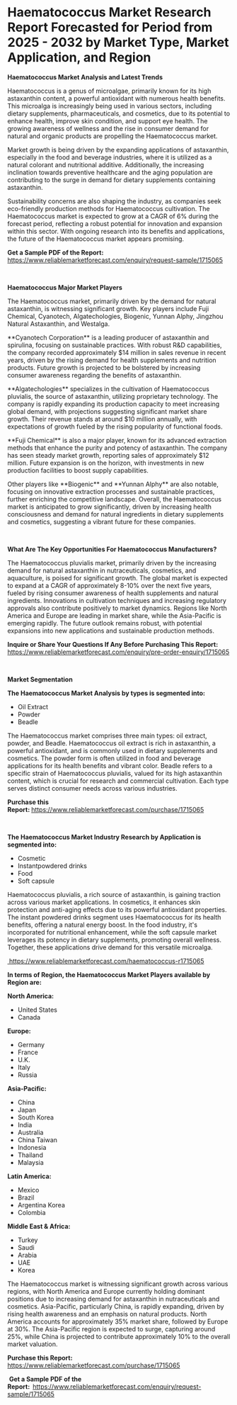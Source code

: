 <p><h1>Haematococcus Market Research Report Forecasted for Period from 2025 -  2032 by Market Type, Market Application, and Region</h1></p><p><strong>Haematococcus Market Analysis and Latest Trends</strong></p>
<p><p>Haematococcus is a genus of microalgae, primarily known for its high astaxanthin content, a powerful antioxidant with numerous health benefits. This microalga is increasingly being used in various sectors, including dietary supplements, pharmaceuticals, and cosmetics, due to its potential to enhance health, improve skin condition, and support eye health. The growing awareness of wellness and the rise in consumer demand for natural and organic products are propelling the Haematococcus market.</p><p>Market growth is being driven by the expanding applications of astaxanthin, especially in the food and beverage industries, where it is utilized as a natural colorant and nutritional additive. Additionally, the increasing inclination towards preventive healthcare and the aging population are contributing to the surge in demand for dietary supplements containing astaxanthin. </p><p>Sustainability concerns are also shaping the industry, as companies seek eco-friendly production methods for Haematococcus cultivation. The Haematococcus market is expected to grow at a CAGR of 6% during the forecast period, reflecting a robust potential for innovation and expansion within this sector. With ongoing research into its benefits and applications, the future of the Haematococcus market appears promising.</p></p>
<p><strong>Get a Sample PDF of the Report:&nbsp;</strong> <a href="https://www.reliablemarketforecast.com/enquiry/request-sample/1715065?utm_campaign=3294&utm_medium=2&utm_source=Github&utm_content=ia&utm_term=19042025&utm_id=haematococcus">https://www.reliablemarketforecast.com/enquiry/request-sample/1715065</a></p>
<p>&nbsp;</p>
<p><strong>Haematococcus Major Market Players</strong></p>
<p><p>The Haematococcus market, primarily driven by the demand for natural astaxanthin, is witnessing significant growth. Key players include Fuji Chemical, Cyanotech, Algatechologies, Biogenic, Yunnan Alphy, Jingzhou Natural Astaxanthin, and Westalga. </p><p>**Cyanotech Corporation** is a leading producer of astaxanthin and spirulina, focusing on sustainable practices. With robust R&D capabilities, the company recorded approximately $14 million in sales revenue in recent years, driven by the rising demand for health supplements and nutrition products. Future growth is projected to be bolstered by increasing consumer awareness regarding the benefits of astaxanthin.</p><p>**Algatechologies** specializes in the cultivation of Haematococcus pluvialis, the source of astaxanthin, utilizing proprietary technology. The company is rapidly expanding its production capacity to meet increasing global demand, with projections suggesting significant market share growth. Their revenue stands at around $10 million annually, with expectations of growth fueled by the rising popularity of functional foods.</p><p>**Fuji Chemical** is also a major player, known for its advanced extraction methods that enhance the purity and potency of astaxanthin. The company has seen steady market growth, reporting sales of approximately $12 million. Future expansion is on the horizon, with investments in new production facilities to boost supply capabilities.</p><p>Other players like **Biogenic** and **Yunnan Alphy** are also notable, focusing on innovative extraction processes and sustainable practices, further enriching the competitive landscape. Overall, the Haematococcus market is anticipated to grow significantly, driven by increasing health consciousness and demand for natural ingredients in dietary supplements and cosmetics, suggesting a vibrant future for these companies.</p></p>
<p>&nbsp;</p>
<p><strong>What Are The Key Opportunities For Haematococcus Manufacturers?</strong></p>
<p><p>The Haematococcus pluvialis market, primarily driven by the increasing demand for natural astaxanthin in nutraceuticals, cosmetics, and aquaculture, is poised for significant growth. The global market is expected to expand at a CAGR of approximately 8-10% over the next five years, fueled by rising consumer awareness of health supplements and natural ingredients. Innovations in cultivation techniques and increasing regulatory approvals also contribute positively to market dynamics. Regions like North America and Europe are leading in market share, while the Asia-Pacific is emerging rapidly. The future outlook remains robust, with potential expansions into new applications and sustainable production methods.</p></p>
<p><strong>Inquire or Share Your Questions If Any Before Purchasing This Report:</strong> <a href="https://www.reliablemarketforecast.com/enquiry/pre-order-enquiry/1715065?utm_campaign=3294&utm_medium=2&utm_source=Github&utm_content=ia&utm_term=19042025&utm_id=haematococcus">https://www.reliablemarketforecast.com/enquiry/pre-order-enquiry/1715065</a></p>
<p>&nbsp;</p>
<p><strong>Market Segmentation</strong></p>
<p><strong>The Haematococcus Market Analysis by types is segmented into:</strong></p>
<p><ul><li>Oil Extract</li><li>Powder</li><li>Beadle</li></ul></p>
<p><p>The Haematococcus market comprises three main types: oil extract, powder, and Beadle. Haematococcus oil extract is rich in astaxanthin, a powerful antioxidant, and is commonly used in dietary supplements and cosmetics. The powder form is often utilized in food and beverage applications for its health benefits and vibrant color. Beadle refers to a specific strain of Haematococcus pluvialis, valued for its high astaxanthin content, which is crucial for research and commercial cultivation. Each type serves distinct consumer needs across various industries.</p></p>
<p><strong>Purchase this Report:&nbsp;</strong><a href="https://www.reliablemarketforecast.com/purchase/1715065?utm_campaign=3294&utm_medium=2&utm_source=Github&utm_content=ia&utm_term=19042025&utm_id=haematococcus">https://www.reliablemarketforecast.com/purchase/1715065</a></p>
<p>&nbsp;</p>
<p><strong>The Haematococcus Market Industry Research by Application is segmented into:</strong></p>
<p><ul><li>Cosmetic</li><li>Instantpowdered drinks</li><li>Food</li><li>Soft capsule</li></ul></p>
<p><p>Haematococcus pluvialis, a rich source of astaxanthin, is gaining traction across various market applications. In cosmetics, it enhances skin protection and anti-aging effects due to its powerful antioxidant properties. The instant powdered drinks segment uses Haematococcus for its health benefits, offering a natural energy boost. In the food industry, it's incorporated for nutritional enhancement, while the soft capsule market leverages its potency in dietary supplements, promoting overall wellness. Together, these applications drive demand for this versatile microalga.</p></p>
<p><a href="https://www.reliablemarketforecast.com/haematococcus-r1715065?utm_campaign=3294&utm_medium=2&utm_source=Github&utm_content=ia&utm_term=19042025&utm_id=haematococcus">&nbsp;https://www.reliablemarketforecast.com/haematococcus-r1715065</a></p>
<p><strong>In terms of Region, the Haematococcus Market Players available by Region are:</strong></p>
<p>
    <p> <strong> North America: </strong>
        <ul>
            <li>United States</li>
            <li>Canada</li>
        </ul>
        </p> 
    <p> <strong> Europe: </strong>
        <ul>
            <li>Germany</li>
            <li>France</li>
            <li>U.K.</li>
            <li>Italy</li>
            <li>Russia</li>
        </ul>
        </p> 
    <p> <strong> Asia-Pacific: </strong>
        <ul>
            <li>China</li>
            <li>Japan</li>
            <li>South Korea</li>
            <li>India</li>
            <li>Australia</li>
            <li>China Taiwan</li>
            <li>Indonesia</li>
            <li>Thailand</li>
            <li>Malaysia</li>
        </ul>
        </p> 
    <p> <strong> Latin America: </strong>
        <ul>
            <li>Mexico</li>
            <li>Brazil</li>
            <li>Argentina Korea</li>
            <li>Colombia</li>
        </ul>
        </p> 
    <p> <strong> Middle East & Africa: </strong>
        <ul>
            <li>Turkey</li>
            <li>Saudi</li>
            <li>Arabia</li>
            <li>UAE</li>
            <li>Korea</li>
        </ul>
    </p>
    </p>
<p><p>The Haematococcus market is witnessing significant growth across various regions, with North America and Europe currently holding dominant positions due to increasing demand for astaxanthin in nutraceuticals and cosmetics. Asia-Pacific, particularly China, is rapidly expanding, driven by rising health awareness and an emphasis on natural products. North America accounts for approximately 35% market share, followed by Europe at 30%. The Asia-Pacific region is expected to surge, capturing around 25%, while China is projected to contribute approximately 10% to the overall market valuation.</p></p>
<p><strong>Purchase this Report: </strong><a href="https://www.reliablemarketforecast.com/purchase/1715065?utm_campaign=3294&utm_medium=2&utm_source=Github&utm_content=ia&utm_term=19042025&utm_id=haematococcus">https://www.reliablemarketforecast.com/purchase/1715065</a></p>
<p>&nbsp;<strong>Get a Sample PDF of the Report:&nbsp;&nbsp;</strong><a href="https://www.reliablemarketforecast.com/enquiry/request-sample/1715065?utm_campaign=3294&utm_medium=2&utm_source=Github&utm_content=ia&utm_term=19042025&utm_id=haematococcus">https://www.reliablemarketforecast.com/enquiry/request-sample/1715065</a></p>
<p><strong></strong></p>
<p><p></p><p></p><p></p></p>